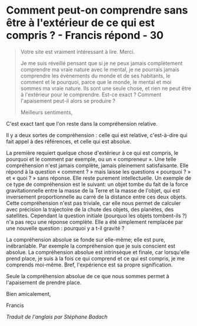 # Comment peut-on comprendre sans être à l'extérieur de ce qui est compris ? - Francis répond - 30 

>Votre site est vraiment intéressant à lire. Merci.
>
>Je me suis réveillé pensant que si je ne peux jamais complètement comprendre ma vraie nature avec le mental, je ne pourrais jamais comprendre les évènements du monde et de ses habitants, le comment et le pourquoi, parce que le monde, le mental et moi sommes ma vraie nature. Ils sont une seule chose, et rien ne peut être à l'extérieur pour le comprendre. Est-ce exact ? Comment l'apaisement peut-il alors se produire ?
>
>Meilleurs sentiments,

C'est exact tant que l'on reste dans la compréhension relative.

Il y a deux sortes de compréhension : celle qui est relative, c'est-à-dire qui fait appel à des références, et celle qui est absolue.

La première requiert quelque chose d'extérieur à ce qui est compris, le pourquoi et le comment par exemple, ou un « compreneur ». Une telle compréhension n'est jamais complète, jamais pleinement satisfaisante. Elle répond à la question « comment ? » mais laisse les questions « pourquoi ? » et « quoi ? » sans réponse. Elle reste purement intellectuelle. Un exemple de ce type de compréhension est le suivant: un objet tombe du fait de la force gravitationnelle entre la masse de la Terre et la masse de l'objet, qui est inversement proportionnelle au carré de la distance entre ces deux objets. Cette compréhension n'est pas triviale, car elle nous permet de calculer avec précision la trajectoire de la chute des objets, des planètes, des satellites. Cependant la question initiale (pourquoi les objets tombent-ils ?) n'a pas reçu une réponse complète. Elle a été simplement remplacée par une nouvelle question : pourquoi y a t-il gravité ?

La compréhension absolue se fonde sur elle-même; elle est pure, inébranlable. Par exemple la compréhension que je suis conscient est absolue. La compréhension absolue est intrinsèque et finale, car lorsqu'elle prend place, je suis à la fois ce qui comprend et ce qui est compris, je me comprends moi-même. Bref, l'expérience est sa propre signification.

Seule la compréhension absolue de ce que nous sommes permet à l'apaisement de prendre place.

Bien amicalement,

Francis 

_Traduit de l'anglais par Stéphane Badach_

